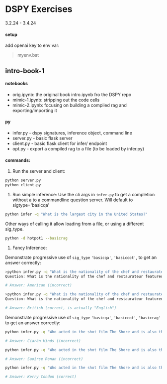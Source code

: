 # DSPY Exercises
3.2.24 - 3.4.24

#### setup
add openai key to env var:
> myenv.bat

## intro-book-1
#### notebooks
 - orig.ipynb: the original book intro.ipynb fro the DSPY repo
 - mimic-1.ipynb: stripping out the code cells
 - mimic-2.ipynb: focusing on building a compiled rag and exporting/importing it
#### py
 - infer.py - dspy signatures, inference object, command line
 - server.py - basic flask server
 - client.py - basic flask client for infer/ endpoint
 - opt.py - export a compiled rag to a file (to be loaded by infer.py)
#### commands:
1. Run the server and client:

```bash
python server.py
python client.py
```

1. Run simple inference:
Use the cli args in `infer.py` to get a completion without a to a commandline question server. Will default to sigtype='basicqa'

```bash
python infer -q "What is the largest city in the United States?"
```

Other ways of calling it allow loading from a file, or using a different sig_type.

```bash
python -d hotpot1 --basicrag
```

1. Fancy Inference:

Demonstrate progressive use of `sig_type` `'basicqa'`, `'basiccot'`, to get an answer correctly:

```bash
>python infer.py -q "What is the nationality of the chef and restaurateur featured in Restaurant: Impossible?" --basicqa    
Question: What is the nationality of the chef and restaurateur featured in Restaurant: Impossible?

# Answer: American (incorrect)

>python infer.py -q "What is the nationality of the chef and restaurateur featured in Restaurant: Impossible?" --basiccot   
Question: What is the nationality of the chef and restaurateur featured in Restaurant: Impossible?

# Answer: British (correct, is actually "English")
```

Demonstrate progressive use of `sig_type` `'basicqa'`, `'basiccot'`, `'basicrag'` to get an answer correctly:
```bash
python infer.py -q "Who acted in the shot film The Shore and is also the youngest actress ever to play Ophelia in a Royal Shakespeare Company production of \"Hamlet.\" ?" --basicqa 

# Answer: Ciarán Hinds (incorrect)

python infer.py -q "Who acted in the shot film The Shore and is also the youngest actress ever to play Ophelia in a Royal Shakespeare Company production of \"Hamlet.\" ?" --basiccot

# Answer: Saoirse Ronan (incorrect)

python infer.py -q "Who acted in the shot film The Shore and is also the youngest actress ever to play Ophelia in a Royal Shakespeare Company production of \"Hamlet.\" ?" --basicrag

# Answer: Kerry Condon (correct)
```
